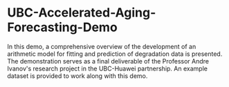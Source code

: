 # UBC-Accelerated-Aging-Forecasting-Demo
In this demo, a comprehensive overview of the development of an arithmetic model for fitting and prediction of degradation data is presented. The demonstration serves as a final deliverable of the Professor Andre Ivanov's research project in the UBC-Huawei partnership. An example dataset is provided to work along with this demo. 
